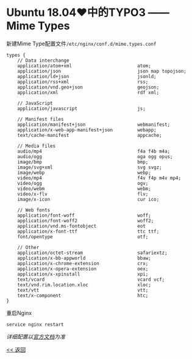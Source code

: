 # Ubuntu 18.04♥中的TYPO3 —— Mime Types

新建Mime Type配置文件`/etc/nginx/conf.d/mime.types.conf`

    types {
        // Data interchange
        application/atom+xml                        atom;
        application/json                            json map topojson;
        application/ld+json                         jsonld;
        application/rss+xml                         rss;
        application/vnd.geo+json                    geojson;
        application/xml                             rdf xml;
        
        // JavaScript
        application/javascript                      js;
        
        // Manifest files
        application/manifest+json                   webmanifest;
        application/x-web-app-manifest+json         webapp;
        text/cache-manifest                         appcache;
        
        // Media files
        audio/mp4                                   f4a f4b m4a;
        audio/ogg                                   oga ogg opus;
        image/bmp                                   bmp;
        image/svg+xml                               svg svgz;
        image/webp                                  webp;
        video/mp4                                   f4v f4p m4v mp4;
        video/ogg                                   ogv;
        video/webm                                  webm;
        video/x-flv                                 flv;
        image/x-icon                                cur ico;
        
        // Web fonts
        application/font-woff                       woff;
        application/font-woff2                      woff2;
        application/vnd.ms-fontobject               eot
        application/x-font-ttf                      ttc ttf;
        font/opentype                               otf;
        
        // Other
        application/octet-stream                    safariextz;
        application/x-bb-appworld                   bbaw;
        application/x-chrome-extension              crx;
        application/x-opera-extension               oex;
        application/x-xpinstall                     xpi;
        text/vcard                                  vcard vcf;
        text/vnd.rim.location.xloc                  xloc;
        text/vtt                                    vtt;
        text/x-component                            htc;
    }

重启Nginx

	service nginx restart

*详细配置以[官方文档](http://nginx.org/en/docs/http/ngx_http_core_module.html#types)为准*

[<< 返回](README.md)